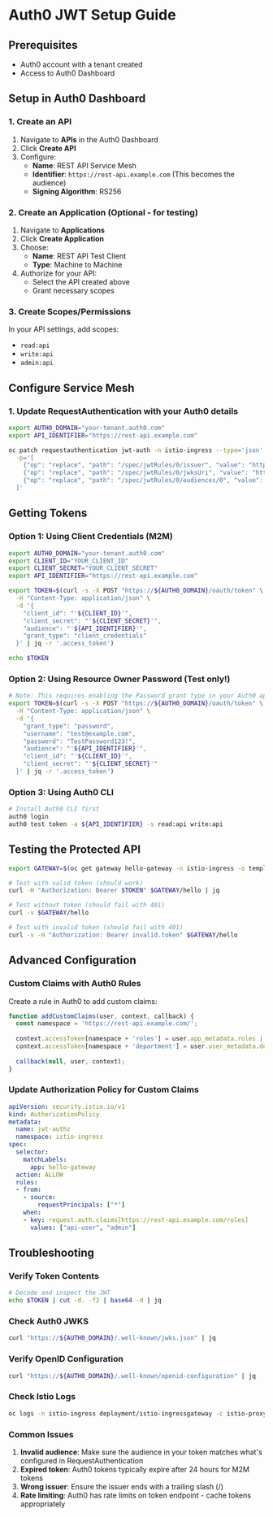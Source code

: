 # Auth0 JWT Setup Guide

## Prerequisites
- Auth0 account with a tenant created
- Access to Auth0 Dashboard

## Setup in Auth0 Dashboard

### 1. Create an API
1. Navigate to **APIs** in the Auth0 Dashboard
2. Click **Create API**
3. Configure:
   - **Name**: REST API Service Mesh
   - **Identifier**: `https://rest-api.example.com` (This becomes the audience)
   - **Signing Algorithm**: RS256

### 2. Create an Application (Optional - for testing)
1. Navigate to **Applications**
2. Click **Create Application**
3. Choose:
   - **Name**: REST API Test Client
   - **Type**: Machine to Machine
4. Authorize for your API:
   - Select the API created above
   - Grant necessary scopes

### 3. Create Scopes/Permissions
In your API settings, add scopes:
- `read:api`
- `write:api`
- `admin:api`

## Configure Service Mesh

### 1. Update RequestAuthentication with your Auth0 details
```bash
export AUTH0_DOMAIN="your-tenant.auth0.com"
export API_IDENTIFIER="https://rest-api.example.com"

oc patch requestauthentication jwt-auth -n istio-ingress --type='json' \
  -p='[
    {"op": "replace", "path": "/spec/jwtRules/0/issuer", "value": "https://'${AUTH0_DOMAIN}'/"},
    {"op": "replace", "path": "/spec/jwtRules/0/jwksUri", "value": "https://'${AUTH0_DOMAIN}'/.well-known/jwks.json"},
    {"op": "replace", "path": "/spec/jwtRules/0/audiences/0", "value": "'${API_IDENTIFIER}'"}
  ]'
```

## Getting Tokens

### Option 1: Using Client Credentials (M2M)
```bash
export AUTH0_DOMAIN="your-tenant.auth0.com"
export CLIENT_ID="YOUR_CLIENT_ID"
export CLIENT_SECRET="YOUR_CLIENT_SECRET"
export API_IDENTIFIER="https://rest-api.example.com"

export TOKEN=$(curl -s -X POST "https://${AUTH0_DOMAIN}/oauth/token" \
  -H "Content-Type: application/json" \
  -d '{
    "client_id": "'${CLIENT_ID}'",
    "client_secret": "'${CLIENT_SECRET}'",
    "audience": "'${API_IDENTIFIER}'",
    "grant_type": "client_credentials"
  }' | jq -r '.access_token')

echo $TOKEN
```

### Option 2: Using Resource Owner Password (Test only!)
```bash
# Note: This requires enabling the Password grant type in your Auth0 application
export TOKEN=$(curl -s -X POST "https://${AUTH0_DOMAIN}/oauth/token" \
  -H "Content-Type: application/json" \
  -d '{
    "grant_type": "password",
    "username": "test@example.com",
    "password": "TestPassword123!",
    "audience": "'${API_IDENTIFIER}'",
    "client_id": "'${CLIENT_ID}'",
    "client_secret": "'${CLIENT_SECRET}'"
  }' | jq -r '.access_token')
```

### Option 3: Using Auth0 CLI
```bash
# Install Auth0 CLI first
auth0 login
auth0 test token -a ${API_IDENTIFIER} -s read:api write:api
```

## Testing the Protected API

```bash
export GATEWAY=$(oc get gateway hello-gateway -n istio-ingress -o template --template='{{(index .status.addresses 0).value}}')

# Test with valid token (should work)
curl -H "Authorization: Bearer $TOKEN" $GATEWAY/hello | jq

# Test without token (should fail with 401)
curl -v $GATEWAY/hello

# Test with invalid token (should fail with 401)
curl -v -H "Authorization: Bearer invalid.token" $GATEWAY/hello
```

## Advanced Configuration

### Custom Claims with Auth0 Rules
Create a rule in Auth0 to add custom claims:

```javascript
function addCustomClaims(user, context, callback) {
  const namespace = 'https://rest-api.example.com/';
  
  context.accessToken[namespace + 'roles'] = user.app_metadata.roles || [];
  context.accessToken[namespace + 'department'] = user.user_metadata.department || 'default';
  
  callback(null, user, context);
}
```

### Update Authorization Policy for Custom Claims
```yaml
apiVersion: security.istio.io/v1
kind: AuthorizationPolicy
metadata:
  name: jwt-authz
  namespace: istio-ingress
spec:
  selector:
    matchLabels:
      app: hello-gateway
  action: ALLOW
  rules:
  - from:
    - source:
        requestPrincipals: ["*"]
    when:
    - key: request.auth.claims[https://rest-api.example.com/roles]
      values: ["api-user", "admin"]
```

## Troubleshooting

### Verify Token Contents
```bash
# Decode and inspect the JWT
echo $TOKEN | cut -d. -f2 | base64 -d | jq
```

### Check Auth0 JWKS
```bash
curl "https://${AUTH0_DOMAIN}/.well-known/jwks.json" | jq
```

### Verify OpenID Configuration
```bash
curl "https://${AUTH0_DOMAIN}/.well-known/openid-configuration" | jq
```

### Check Istio Logs
```bash
oc logs -n istio-ingress deployment/istio-ingressgateway -c istio-proxy --tail=100 | grep -i jwt
```

### Common Issues
1. **Invalid audience**: Make sure the audience in your token matches what's configured in RequestAuthentication
2. **Expired token**: Auth0 tokens typically expire after 24 hours for M2M tokens
3. **Wrong issuer**: Ensure the issuer ends with a trailing slash (/)
4. **Rate limiting**: Auth0 has rate limits on token endpoint - cache tokens appropriately